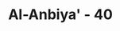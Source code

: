 ---
title: "Al-Anbiya' - 40"
no: 40
arabic_no: ٤٠
ayah: بَلْ تَأْتِيْهِمْ بَغْتَةً فَتَبْهَتُهُمْ فَلَا يَسْتَطِيْعُوْنَ رَدَّهَا وَلَا هُمْ يُنْظَرُوْنَ 
translation: " Sebenarnya (hari Kiamat) itu akan datang kepada mereka secara tiba-tiba, lalu mereka menjadi panik; maka mereka tidak sanggup menolaknya dan tidak (pula) diberi penangguhan (waktu)."
tafsir: "Dalam ayat ini Allah menerangkan bahwa seandainya kaum kafir itu mengetahui, bahwa kelak mereka tidak akan berdaya untuk mengelakkan diri dari azab api neraka yang akan menyerbu mereka dari segala arah, niscaya mereka tidak akan berkata demikian. Oleh sebab itu, tantangan mereka agar azab tersebut didatangkan segera kepada mereka, adalah betul-betul timbul dari kebodohan dan keingkaran mereka, karena mereka menutup diri terhadap ajaran-ajaran yang benar, yang disampaikan oleh Rasulullah.\n\nAdanya azab dan hari Kiamat yang datang secara tiba-tiba itu agar dijadikan peringatan bagi orang-orang yang beriman kepada Allah dan untuk tetap mengfokuskan perhatian kepada pengamalan agama, sebagaimana firman Allah:\n\nOleh karena itu, hadapkanlah wajahmu kepada agama yang lurus (Islam) sebelum datang dari Allah suatu hari (Kiamat) yang tidak dapat ditolak, pada hari itu mereka terpisah-pisah. (ar-Rum/30: 43)"
---